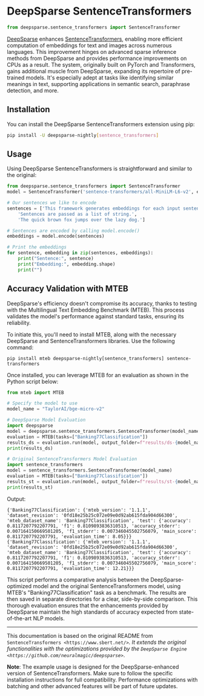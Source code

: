 
# DeepSparse SentenceTransformers

```python
from deepsparse.sentence_transformers import SentenceTransformer
```

[DeepSparse](https://github.com/neuralmagic/deepsparse) enhances [SentenceTransformers](https://www.sbert.net/), enabling more efficient computation of embeddings for text and images across numerous languages. This improvement hinges on advanced sparse inference methods from DeepSparse and provides performance improvements on CPUs as a result. The system, originally built on PyTorch and Transformers, gains additional muscle from DeepSparse, expanding its repertoire of pre-trained models. It's especially adept at tasks like identifying similar meanings in text, supporting applications in semantic search, paraphrase detection, and more.

## Installation

You can install the DeepSparse SentenceTransformers extension using pip:

```bash
pip install -U deepsparse-nightly[sentence_transformers]
```

## Usage

Using DeepSparse SentenceTransformers is straightforward and similar to the original:

```python
from deepsparse.sentence_transformers import SentenceTransformer
model = SentenceTransformer('sentence-transformers/all-MiniLM-L6-v2', export=True)

# Our sentences we like to encode
sentences = ['This framework generates embeddings for each input sentence',
    'Sentences are passed as a list of string.',
    'The quick brown fox jumps over the lazy dog.']

# Sentences are encoded by calling model.encode()
embeddings = model.encode(sentences)

# Print the embeddings
for sentence, embedding in zip(sentences, embeddings):
    print("Sentence:", sentence)
    print("Embedding:", embedding.shape)
    print("")
```

## Accuracy Validation with MTEB

DeepSparse's efficiency doesn't compromise its accuracy, thanks to testing with the Multilingual Text Embedding Benchmark (MTEB). This process validates the model's performance against standard tasks, ensuring its reliability.

To initiate this, you'll need to install MTEB, along with the necessary DeepSparse and SentenceTransformers libraries. Use the following command:

```
pip install mteb deepsparse-nightly[sentence_transformers] sentence-transformers
```

Once installed, you can leverage MTEB for an evaluation as shown in the Python script below:

```python
from mteb import MTEB

# Specify the model to use
model_name = "TaylorAI/bge-micro-v2"

# DeepSparse Model Evaluation
import deepsparse
model = deepsparse.sentence_transformers.SentenceTransformer(model_name_or_path=model_name, export=True)
evaluation = MTEB(tasks=["Banking77Classification"])
results_ds = evaluation.run(model, output_folder=f"results/ds-{model_name}")
print(results_ds)

# Original SentenceTransformers Model Evaluation
import sentence_transformers
model = sentence_transformers.SentenceTransformer(model_name)
evaluation = MTEB(tasks=["Banking77Classification"])
results_st = evaluation.run(model, output_folder=f"results/st-{model_name}")
print(results_st)
```

Output:
```
{'Banking77Classification': {'mteb_version': '1.1.1', 'dataset_revision': '0fd18e25b25c072e09e0d92ab615fda904d66300', 'mteb_dataset_name': 'Banking77Classification', 'test': {'accuracy': 0.8117207792207791, 'f1': 0.8109893836310513, 'accuracy_stderr': 0.007164150669501205, 'f1_stderr': 0.007346045502756079, 'main_score': 0.8117207792207791, 'evaluation_time': 8.05}}}
{'Banking77Classification': {'mteb_version': '1.1.1', 'dataset_revision': '0fd18e25b25c072e09e0d92ab615fda904d66300', 'mteb_dataset_name': 'Banking77Classification', 'test': {'accuracy': 0.8117207792207791, 'f1': 0.8109893836310513, 'accuracy_stderr': 0.007164150669501205, 'f1_stderr': 0.007346045502756079, 'main_score': 0.8117207792207791, 'evaluation_time': 12.21}}}
```

This script performs a comparative analysis between the DeepSparse-optimized model and the original SentenceTransformers model, using MTEB's "Banking77Classification" task as a benchmark. The results are then saved in separate directories for a clear, side-by-side comparison. This thorough evaluation ensures that the enhancements provided by DeepSparse maintain the high standards of accuracy expected from state-of-the-art NLP models.

---

This documentation is based on the original README from `SentenceTransformers <https://www.sbert.net/>`_. It extends the original functionalities with the optimizations provided by the `DeepSparse Engine <https://github.com/neuralmagic/deepsparse>`_.

**Note**: The example usage is designed for the DeepSparse-enhanced version of SentenceTransformers. Make sure to follow the specific installation instructions for full compatibility. Performance optimizations with batching and other advanced features will be part of future updates.